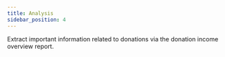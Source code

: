 ```yaml
---
title: Analysis
sidebar_position: 4
---
```


Extract important information related to donations via the donation income overview report.

